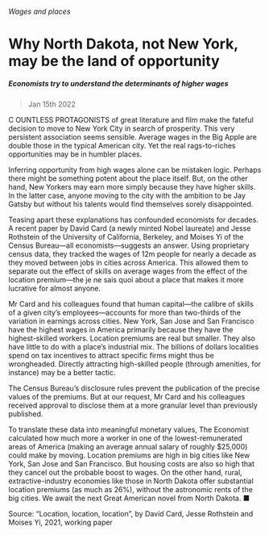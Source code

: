 ###### Wages and places
# Why North Dakota, not New York, may be the land of opportunity 
##### Economists try to understand the determinants of higher wages 
> Jan 15th 2022 


C OUNTLESS PROTAGONISTS of great literature and film make the fateful decision to move to New York City in search of prosperity. This very persistent association seems sensible. Average wages in the Big Apple are double those in the typical American city. Yet the real rags-to-riches opportunities may be in humbler places.
Inferring opportunity from high wages alone can be mistaken logic. Perhaps there might be something potent about the place itself. But, on the other hand, New Yorkers may earn more simply because they have higher skills. In the latter case, anyone moving to the city with the ambition to be Jay Gatsby but without his talents would find themselves sorely disappointed.

Teasing apart these explanations has confounded economists for decades. A recent paper by David Card (a newly minted Nobel laureate) and Jesse Rothstein of the University of California, Berkeley, and Moises Yi of the Census Bureau—all economists—suggests an answer. Using proprietary census data, they tracked the wages of 12m people for nearly a decade as they moved between jobs in cities across America. This allowed them to separate out the effect of skills on average wages from the effect of the location premium—the je ne sais quoi about a place that makes it more lucrative for almost anyone.


Mr Card and his colleagues found that human capital—the calibre of skills of a given city’s employees—accounts for more than two-thirds of the variation in earnings across cities. New York, San Jose and San Francisco have the highest wages in America primarily because they have the highest-skilled workers. Location premiums are real but smaller. They also have little to do with a place’s industrial mix. The billions of dollars localities spend on tax incentives to attract specific firms might thus be wrongheaded. Directly attracting high-skilled people (through amenities, for instance) may be a better tactic.
The Census Bureau’s disclosure rules prevent the publication of the precise values of the premiums. But at our request, Mr Card and his colleagues received approval to disclose them at a more granular level than previously published.
To translate these data into meaningful monetary values, The Economist calculated how much more a worker in one of the lowest-remunerated areas of America (making an average annual salary of roughly $25,000) could make by moving. Location premiums are high in big cities like New York, San Jose and San Francisco. But housing costs are also so high that they cancel out the probable boost to wages. On the other hand, rural, extractive-industry economies like those in North Dakota offer substantial location premiums (as much as 26%), without the astronomic rents of the big cities. We await the next Great American novel from North Dakota. ■
Source: “Location, location, location”, by David Card, Jesse Rothstein and Moises Yi, 2021, working paper

